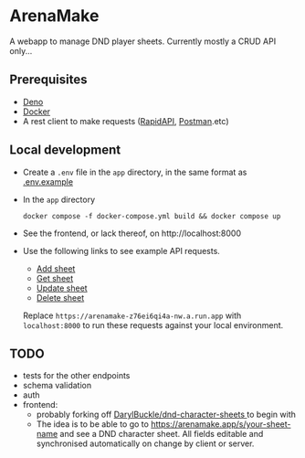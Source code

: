 # ArenaMake
A webapp to manage DND player sheets. Currently mostly a CRUD API only...
## Prerequisites
* [Deno](https://deno.land)
* [Docker](https://www.docker.com/products/docker-desktop/)
* A rest client to make requests ([RapidAPI](https://paw.cloud/), [Postman](https://www.postman.com/downloads/).etc)


## Local development
* Create a `.env` file in the `app` directory, in the same format as [.env.example](app/.env.example)

* In the `app` directory
  ```
  docker compose -f docker-compose.yml build && docker compose up
  ```
* See the frontend, or lack thereof, on http://localhost:8000
* Use the following links to see example API requests.
  * [Add sheet](https://paw.pt/hJBBBboa)
  * [Get sheet](https://paw.pt/hJBCaUEz)
  * [Update sheet](https://paw.pt/hJBCjcGg)
  * [Delete sheet](https://paw.pt/hJBCoB3f)
  
  Replace `https://arenamake-z76ei6qi4a-nw.a.run.app` with `localhost:8000` to run these requests against your local environment.

## TODO

* tests for the other endpoints
* schema validation
* auth 
* frontend:
  * probably forking off [DarylBuckle/dnd-character-sheets
](https://github.com/DarylBuckle/dnd-character-sheets) to begin with
  * The idea is to be able to go to https://arenamake.app/s/your-sheet-name and see a DND character sheet. All fields editable and synchronised automatically on change by client or server.
